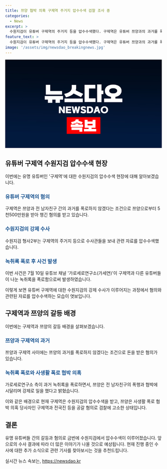 ```yaml
---
title: 쯔양 협박 의혹 구제역 주거지 압수수색 검찰 조사 중
categories:
  - News
excerpt: >
  수원지검이 유튜버 구제역의 주거지 등을 압수수색했다. 구제역은 유튜버 쯔양과의 과거를 폭로하지 않겠다며 5천500만원을 받은 혐의를 받고 있다. 그러나 자진 출석한 구제역은 협박을 부인하며, 계약은 용역이었음을 주장했다. 이 사건은 쯔양의 과거 이력을 빌미로 수억원을 뜯어내기 위한 내용이 녹취록에 담겨있어 사회적 관심을 끌고 있다. 한편, 쯔양은 구제역과 다른 인물을 공갈 혐의로 고소한 상태이다.
feature_text: >
  수원지검이 유튜버 구제역의 주거지 등을 압수수색했다. 구제역은 유튜버 쯔양과의 과거를 폭로하지 않겠다며 5천500만원을 받은 혐의를 받고 있다. 그러나 자진 출석한 구제역은 협박을 부인하며, 계약은 용역이었음을 주장했다. 이 사건은 쯔양의 과거 이력을 빌미로 수억원을 뜯어내기 위한 내용이 녹취록에 담겨있어 사회적 관심을 끌고 있다. 한편, 쯔양은 구제역과 다른 인물을 공갈 혐의로 고소한 상태이다.
image: '/assets/img/newsdao_breakingnews.jpg'
---
```


<p><img src="/assets/img/newsdao_breakingnews.jpg" alt="implanttips 속보" /></p>

<h2 data-ke-size="size26">유튜버 구제역 수원지검 압수수색 현장</h2>

<p>이번에는 유명 유튜버인 '구제역'에 대한 수원지검의 압수수색 현장에 대해 알아보겠습니다.</p>

<p data-ke-size="size16"></p>

<h3><b><span style="color: #1a5490;">유튜버 구제역의 혐의</span></b></h3>

<p>구제역은 쯔양과 전 남자친구 간의 과거를 폭로하지 않겠다는 조건으로 쯔양으로부터 5천500만원을 받아 챙긴 혐의를 받고 있습니다.</p>

<h3><b><span style="color: #1a5490;">수원지검의 강제 수사</span></b></h3>

<p>수원지검 형사2부는 구제역의 주거지 등으로 수사관들을 보내 관련 자료를 압수수색했습니다.</p>

<h3><b><span style="color: #1a5490;">녹취록 폭로 후 사건 발생</span></b></h3>

<p>이번 사건은 7월 10일 유튜브 채널 '가로세로연구소(가세연)'이 구제역과 다른 유튜버들이 나눈 녹취록을 폭로함으로써 발생하였습니다.</p>

<p>이렇게 보면 유튜버 구제역에 대한 수원지검의 강제 수사가 이루어지는 과정에서 혐의와 관련된 자료를 압수수색하는 모습이 엿보입니다.</p>

<p data-ke-size="size16"></p>

<h2 data-ke-size="size26">구제역과 쯔양의 갈등 배경</h2>

<p>이번에는 구제역과 쯔양의 갈등 배경을 살펴보겠습니다.</p>

<h3><b><span style="color: #1a5490;">쯔양과 구제역의 과거</span></b></h3>

<p>쯔양과 구제역 사이에는 쯔양의 과거를 폭로하지 않겠다는 조건으로 돈을 받은 혐의가 있습니다.</p>

<h3><b><span style="color: #1a5490;">녹취록 폭로와 사생활 폭로 협박 의혹</span></b></h3>

<p>가로세로연구소 측이 과거 녹취록을 폭로하면서, 쯔양은 전 남자친구의 폭행과 협박에 시달리며 강제로 일을 했다고 밝혔습니다.</p>

<p>이와 같은 배경으로 현재 구제역은 수원지검의 압수수색을 받고, 쯔양은 사생활 폭로 협박 의혹 당사자인 구제역과 전국진 등을 공갈 혐의로 검찰에 고소한 상태입니다.</p>

<p data-ke-size="size16"></p>

<h2 data-ke-size="size26">결론</h2>

<p>유명 유튜버들 간의 갈등과 혐의로 금번에 수원지검에서 압수수색이 이루어졌습니다. 앞으로의 수사 결과에 따라 더 많은 이야기가 나올 것으로 예상됩니다. 현재 진행 중인 수사에 대한 추가 소식으로 관련 기사를 찾아보시는 것을 추천드립니다.</p>

<p data-ke-size="size16"></p>
실시간 뉴스 속보는, <a href="https://newsdao.kr" rel="dofollow">https://newsdao.kr</a>


